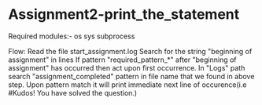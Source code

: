 # Assignment2-print_the_statement
Required modules:-
  os
  sys
  subprocess

Flow:
  Read the file start_assignment.log 
  Search for the string "beginning of assignment" in lines
  If pattern "required_pattern_*" after "beginning of assignment" has occurred then act upon first occurrence.
  In "Logs\" path search "assignment_completed" pattern in file name that we found in above step.
  Upon pattern match it will print immediate next line of occurence(i.e #Kudos! You have solved the question.)
